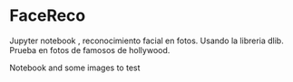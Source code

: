 # FaceReco

Jupyter notebook , reconocimiento facial en fotos. Usando la libreria dlib. Prueba en fotos de famosos de hollywood.

Notebook and some images to test
